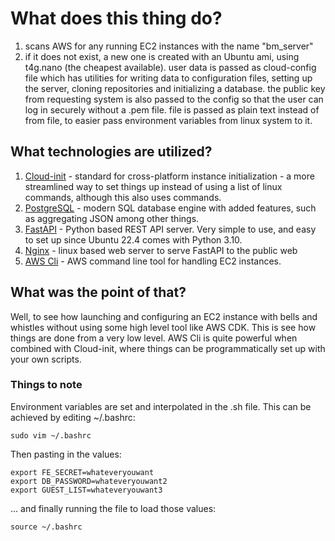 # What does this thing do?

1. scans AWS for any running EC2 instances with the name "bm_server"
2. if it does not exist, a new one is created with an Ubuntu ami, using t4g.nano (the cheapest available). user data is passed as cloud-config file which has utilities for writing data to configuration files, setting up the server, cloning repositories and initializing a database. the public key from requesting system is also passed to the config so that the user can log in securely without a .pem file. file is passed as plain text instead of from file, to easier pass environment variables from linux system to it.

## What technologies are utilized?

1. [Cloud-init](https://cloudinit.readthedocs.io/en/latest/reference/examples.html) - standard for cross-platform instance initialization - a more streamlined way to set things up instead of using a list of linux commands, although this also uses commands. 
2. [PostgreSQL](https://www.postgresql.org/) -  modern SQL database engine with added features, such as aggregating JSON among other things. 
3. [FastAPI](https://fastapi.tiangolo.com/tutorial/) - Python based REST API server. Very simple to use, and easy to set up since Ubuntu 22.4 comes with Python 3.10.
4. [Nginx](https://www.nginx.com/) - linux based web server to serve FastAPI to the public web
5. [AWS Cli](https://awscli.amazonaws.com/v2/documentation/api/latest/reference/ec2/index.html) - AWS command line tool for handling EC2 instances.

## What was the point of that?

Well, to see how launching and configuring an EC2 instance with bells and whistles without using some high level tool like AWS CDK. This is see how things are done from a very low level. AWS Cli is quite powerful when combined with Cloud-init, where things can be programmatically set up with your own scripts.

### Things to note

Environment variables are set and interpolated in the .sh file. This can be achieved by editing ~/.bashrc:
```
sudo vim ~/.bashrc
```
Then pasting in the values:
```
export FE_SECRET=whateveryouwant
export DB_PASSWORD=whateveryouwant2
export GUEST_LIST=whateveryouwant3
```
... and finally running the file to load those values:
```
source ~/.bashrc
```
